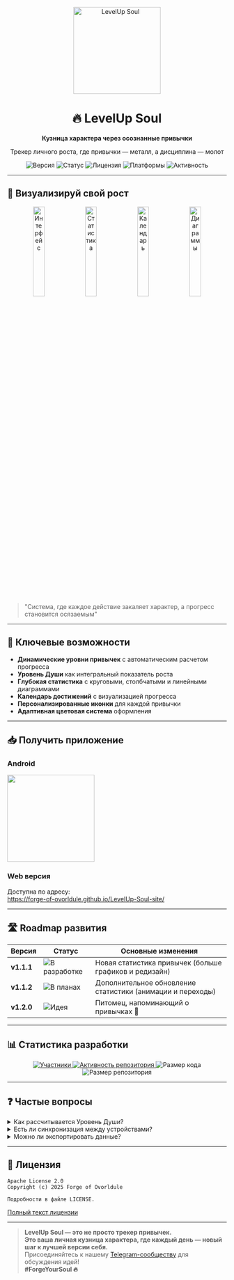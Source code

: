 <p align="center">
  <img src="https://github.com/user-attachments/assets/95624b4c-a454-4d1a-a07d-79b9aa576923" width="200" alt="LevelUp Soul">
  <h1 align="center">🔥 LevelUp Soul</h1>
  <p align="center"><b>Кузница характера через осознанные привычки</b></p>
  <p align="center">Трекер личного роста, где привычки — металл, а дисциплина — молот</p>
  
  <!-- Бейджи -->
  <div align="center">
    <img src="https://img.shields.io/badge/version-1.1.0-blue" alt="Версия">
    <img src="https://img.shields.io/badge/status-Production-brightgreen" alt="Статус">
    <img src="https://img.shields.io/badge/license-Apache%202.0-yellow" alt="Лицензия">
    <img src="https://img.shields.io/badge/platform-Android%20|%20Desktop%20|%20Web-9cf" alt="Платформы">
    <img src="https://img.shields.io/github/commit-activity/m/Forge-of-Ovorldule/LevelUp-Soul?color=blueviolet" alt="Активность">
  </div>
</p>

---

## 🌟 Визуализируй свой рост

<div align="center">
  <img src="https://github.com/user-attachments/assets/cfc0d9f1-91e0-4de7-ac47-00ab43bced3f" width="23%" alt="Интерфейс">
  <img src="https://github.com/user-attachments/assets/3f7d5ff3-53ed-41c6-b177-bd874373a10b" width="23%" alt="Статистика">
  <img src="https://github.com/user-attachments/assets/a552551c-a9b3-422b-bb5e-2348672ca76a" width="23%" alt="Календарь">
  <img src="https://github.com/user-attachments/assets/c6169bca-47c8-44f8-af34-a8a2e6826cda" width="23%" alt="Диаграммы">
</div>

> "Система, где каждое действие закаляет характер, а прогресс становится осязаемым"

---

## 🚀 Ключевые возможности

- **Динамические уровни привычек** с автоматическим расчетом прогресса
- **Уровень Души** как интегральный показатель роста
- **Глубокая статистика** с круговыми, столбчатыми и линейными диаграммами
- **Календарь достижений** с визуализацией прогресса
- **Персонализированные иконки** для каждой привычки
- **Адаптивная цветовая система** оформления

---

## 📥 Получить приложение

### Android
[<img src="https://github.com/machiav3lli/oandbackupx/blob/034b226cea5c1b30eb4f6a6f313e4dadcbb0ece4/badge_ru-store.png?raw=true" width="200">](https://www.rustore.ru/catalog/app/fireforestsoul.levelupsoul)

### Web версия
Доступна по адресу:  
https://forge-of-ovorldule.github.io/LevelUp-Soul-site/

---

## 🛣 Roadmap развития

| Версия | Статус | Основные изменения |
|--------|--------|-------------------|
| **v1.1.1** | <img src="https://img.shields.io/badge/В_разработке-FF8C00" alt="В разработке"> | Новая статистика привычек (больше графиков и редизайн) |
| **v1.1.2** | <img src="https://img.shields.io/badge/В_планах-6495ED" alt="В планах"> | Дополнительное обновление статистики (анимации и переходы) |
| **v1.2.0** | <img src="https://img.shields.io/badge/Идея-9370DB" alt="Идея"> | Питомец, напоминающий о привычках 🐾 |

---

## 📊 Статистика разработки

<div align="center">
  <a href="https://github.com/Forge-of-Ovorldule/LevelUp-Soul/graphs/contributors">
    <img src="https://contrib.rocks/image?repo=Forge-of-Ovorldule/LevelUp-Soul" alt="Участники">
  </a>
  
  <a href="https://github.com/Forge-of-Ovorldule/LevelUp-Soul/pulse">
    <img src="https://repobeats.axiom.co/api/embed/cc84e5a9a1b0b9d5f9d1c3f7d9d7f3d1e1f3b2f.svg" alt="Активность репозитория">
  </a>
  
  <img src="https://img.shields.io/github/languages/code-size/Forge-of-Ovorldule/LevelUp-Soul?color=blue" alt="Размер кода">
  <img src="https://img.shields.io/github/repo-size/Forge-of-Ovorldule/LevelUp-Soul?color=informational" alt="Размер репозитория">
</div>

---

## ❓ Частые вопросы

<details>
<summary>Как рассчитывается Уровень Души?</summary>
  
Уровень Души повышается, если в течение 20 дней подряд прогресс привычек был выше 80%.  
Понижается, если прогресс падает ниже 20% в течение того же периода.
</details>

<details>
<summary>Есть ли синхронизация между устройствами?</summary>
  
На данный момент синхронизация отсутствует и в ближайший год не планируется.
</details>

<details>
<summary>Можно ли экспортировать данные?</summary>
  
Экспорт данных доступен только в Desktop-версии. В мобильной версии эта функция появится в будущих обновлениях.
</details>

---

## 📜 Лицензия

```text
Apache License 2.0
Copyright (c) 2025 Forge of Ovorldule

Подробности в файле LICENSE.
```
[Полный текст лицензии](LICENSE)

---

> **LevelUp Soul — это не просто трекер привычек.**  
> **Это ваша личная кузница характера, где каждый день — новый шаг к лучшей версии себя.**  
> Присоединяйтесь к нашему [Telegram-сообществу](https://t.me/ForgeOfOvorldule) для обсуждения идей!  
> **#ForgeYourSoul 🔥**
